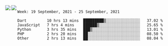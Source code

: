<a href="https://github.com/anuraghazra/github-readme-stats">
  <img align="left" src="https://github-readme-stats.vercel.app/api?username=Tanesan&count_private=true&show_icons=true" />
</a>
<a href="https://github.com/anuraghazra/github-readme-stats">
  <img align="left" src="https://github-readme-stats.vercel.app/api/top-langs/?username=Tanesan" />
</a>

<!--START_SECTION:waka-->
```text
Week: 19 September, 2021 - 25 September, 2021

Dart         10 hrs 13 mins  █████████▒░░░░░░░░░░░░░░░   37.02 % 
JavaScript   7 hrs 4 mins    ██████▒░░░░░░░░░░░░░░░░░░   25.65 % 
Python       3 hrs 35 mins   ███▒░░░░░░░░░░░░░░░░░░░░░   13.01 % 
PHP          2 hrs 20 mins   ██░░░░░░░░░░░░░░░░░░░░░░░   08.50 % 
Other        2 hrs 13 mins   ██░░░░░░░░░░░░░░░░░░░░░░░   08.04 % 
```
<!--END_SECTION:waka-->
